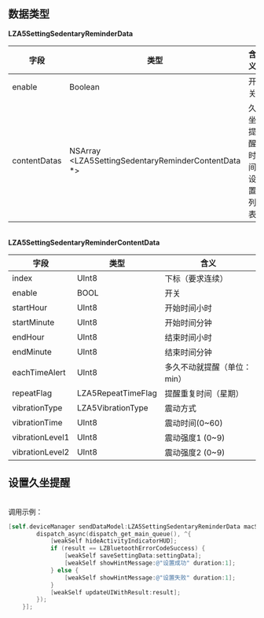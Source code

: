 <a name="4akh6"></a>
## 数据类型
**LZA5SettingSedentaryReminderData**

| 字段 | 类型 | 含义 |
| --- | --- | --- |
| enable | Boolean | 开关 |
|  contentDatas | NSArray <LZA5SettingSedentaryReminderContentData *>  |  久坐提醒时间设置列表 |


<br />**LZA5SettingSedentaryReminderContentData**

| 字段 | 类型 | 含义 |
| --- | --- | --- |
| index | UInt8 | 下标（要求连续） |
| enable | BOOL | 开关 |
| startHour | UInt8 | 开始时间小时 |
| startMinute | UInt8 | 开始时间分钟 |
| endHour | UInt8 |  结束时间小时 |
| endMinute | UInt8 | 结束时间分钟 |
| eachTimeAlert | UInt8 | 多久不动就提醒（单位：min） |
| repeatFlag | LZA5RepeatTimeFlag | 提醒重复时间（星期） |
| vibrationType | LZA5VibrationType | 震动方式 |
| vibrationTime | UInt8 | 震动时间(0~60) |
| vibrationLevel1 | UInt8 | 震动强度1 (0~9) |
| vibrationLevel2 | UInt8 | 震动强度2 (0~9) |



<a name="NCJAa"></a>
## 设置久坐提醒

<br />调用示例：
```objectivec
[self.deviceManager sendDataModel:LZA5SettingSedentaryReminderData macString:self.device.mac completion:^(LZBluetoothErrorCode result, id resp) {
        dispatch_async(dispatch_get_main_queue(), ^{
            [weakSelf hideActivityIndicatorHUD];
            if (result == LZBluetoothErrorCodeSuccess) {
                [weakSelf saveSettingData:settingData];
                [weakSelf showHintMessage:@"设置成功" duration:1];
            } else {
                [weakSelf showHintMessage:@"设置失败" duration:1];
            }
            [weakSelf updateUIWithResult:result];
        });
    }];
```




